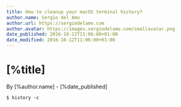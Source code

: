 ```yaml
---
title: How to cleanup your macOS terminal history?
author.name: Sergio del Amo
author.url: https://sergiodelamo.com
author.avatar: https://images.sergiodelamo.com/smallavatar.png 
date_published: 2016-10-12T11:06:00+01:00
date_modified: 2016-10-12T11:06:00+01:00
---
```


# [%title]

By [%author.name] - [%date_published]

```
$ history -c
```
